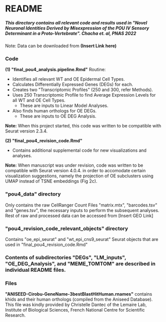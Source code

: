 # README
##### This directory contains all relevant code and results used in "Novel Neuronal Identities Derived by Misexpression of the POU IV Sensory Determinant in a Proto-Vertebrate". Chacha et. al, PNAS 2022

Note: Data can be downloaded from **(Insert Link here)** 

### Code
**(1) "final_pou4_analysis.pipeline.Rmd"**
Routine: 
- Identifies all relevant WT and OE Epidermal Cell Types.
- Calculates Differentially Expressed Genes (DEGs) for each.
- Creates two "Transcriptomic Profiles" (250 and 300, refer Methods).
- Uses 250 Transcriptomic Profile to find Average Expression Levels for all WT and OE Cell Types.
    - These are inputs to Linear Model Analyses.
- Also finds human orthologs for OE DEGs.
    - These are inputs to OE DEG Analysis.

**Note:** When this project started, this code was written to be compatible with Seurat version 2.3.4.

**(2) "final_pou4_revision_code.Rmd"**
- Contains additional supplemental code for new visualizations and analyses.

**Note:** When manuscript was under revision, code was written to be compatible with Seurat version 4.0.4. in order to accomodate certain visualization suggestions, namely the projection of OE subclusters using UMAP instead of TSNE embeddings (Fig 2c).

### "pou4_data" directory
Only contains the raw CellRanger Count Files "matrix.mtx", "barcodes.tsv" and "genes.tsv", the necessary inputs to perform the subsequent analyses. 
Rest of raw and processed data can be accessed from [Insert GEO Link]

### "pou4_revision_code_relevant_objects" directory
Contains "oe_epi_seurat" and "wt_epi_cns9_seurat" Seurat objects that are used in "final_pou4_revision_code.Rmd" 

### Contents of subdirectories "DEGs", "LM_inputs", "OE_DEG_Analysis", and "MEME_TOMTOM" are described in individual README files. 

### Files 

**"ANISEED-Cirobu-GeneName-3bestBlastHitHuman.rnames"** contains khids and their human orthologs (compiled from the Aniseed Database). This file was kindly provided by Christelle Dantec of the Lemaire Lab, Institute of Biological Sciences, French National Centre for Scientific Research.
